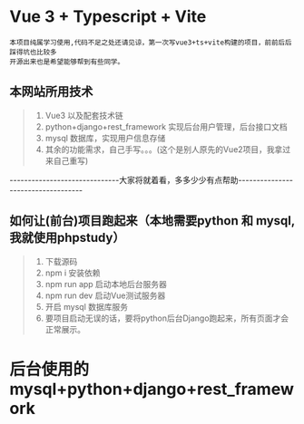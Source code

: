 # Vue 3 + Typescript + Vite
    本项目纯属学习使用,代码不足之处还请见谅，第一次写vue3+ts+vite构建的项目，前前后后踩得坑也比较多
    开源出来也是希望能够帮到有些同学。


## 本网站所用技术
> 1. Vue3 以及配套技术链
> 2. python+django+rest_framework 实现后台用户管理，后台接口文档
> 3. mysql 数据库，实现用户信息存储
> 5. 其余的功能需求，自己手写。。。(这个是别人原先的Vue2项目，我拿过来自己重写)

------------------------------大家将就着看，多多少少有点帮助-----------------------------------


## 如何让(前台)项目跑起来（本地需要python 和 mysql,我就使用phpstudy）
> 1. 下载源码
> 2. npm i 安装依赖
> 3. npm run app 启动本地后台服务器
> 4. npm run dev 启动Vue测试服务器
> 5. 开启 mysql 数据库服务
> 6. 要项目启动无误的话，要将python后台Django跑起来，所有页面才会正常展示。 

# 后台使用的mysql+python+django+rest_framework



